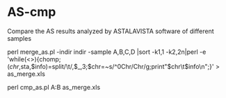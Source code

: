 # AS-cmp
Compare the AS results analyzed by ASTALAVISTA software of different samples

perl merge_as.pl -indir indir -sample A,B,C,D |sort -k1,1 -k2,2n|perl -e 'while(<>){chomp;($chr,$sta,$info)=split/\t/,$_,3;$chr=~s/^0Chr/Chr/g;print"$chr\t$info\n";}' > as_merge.xls

perl cmp_as.pl A:B as_merge.xls

